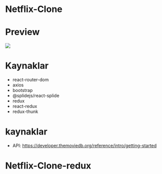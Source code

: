 # Netflix-Clone

# Preview

![](\public\netflix..gif)

# Kaynaklar

- react-router-dom
- axios
- bootstrap
- @splidejs/react-splide
- redux
- react-redux
- redux-thunk

# kaynaklar

- API: https://developer.themoviedb.org/reference/intro/getting-started

# Netflix-Clone-redux
